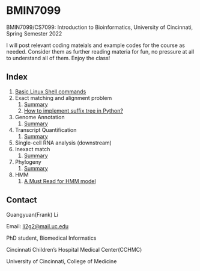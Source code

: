 # BMIN7099
BMIN7099/CS7099: Introduction to Bioinformatics, University of Cincinnati, Spring Semester 2022

I will post relevant coding mateials and example codes for the course as needed. Consider them as further reading materia for fun, no pressure at all to understand all of them. Enjoy the class!

## Index
1. [Basic Linux Shell commands](./markdown/shell_bootcamp.md)
2. Exact matching and alignment problem
    1. [Summary](./markdown/exact_match_summary.md)
    2. [How to implement suffix tree in Python?](https://github.com/kvh/Python-Suffix-Tree)
3. Genome Annotation
    1. [Summary](./markdown/genome_annotation.md)
4. Transcript Quantification
    1. [Summary](./markdown/transcript_quantification.md)
5. Single-cell RNA analysis (downstream)
6. Inexact match
    1. [Summary](./markdown/inexact_match.md)
7. Phylogeny
    1. [Summary](./markdown/phylogeny.md)
8. HMM
    1. [A Must Read for HMM model](https://www.ncbi.nlm.nih.gov/pmc/articles/PMC2766791/)
    






## Contact

Guangyuan(Frank) Li

Email: li2g2@mail.uc.edu

PhD student, Biomedical Informatics

Cincinnati Children’s Hospital Medical Center(CCHMC)

University of Cincinnati, College of Medicine
